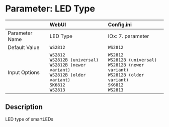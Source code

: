 # Parameter: LED Type

|                   | WebUI               | Config.ini
|:---               |:---                 |:----
| Parameter Name    | LED Type            | IOx: 7. parameter
| Default Value     | `WS2812`            | `WS2812`
| Input Options     | `WS2812`<br>`WS2812B (universal)`<br>`WS2812B (newer variant)`<br>`WS2812B (older variant)`<br>`SK6812`<br>`WS2813` | `WS2812`<br>`WS2812B (universal)`<br>`WS2812B (newer variant)`<br>`WS2812B (older variant)`<br>`SK6812`<br>`WS2813`


## Description

LED type of smartLEDs

